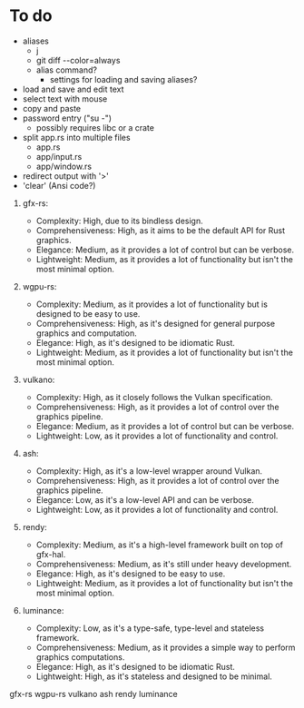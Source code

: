 To do
=====
- aliases
  - j
  - git diff --color=always
  - alias command?
    - settings for loading and saving aliases?
- load and save and edit text
- select text with mouse
- copy and paste
- password entry ("su -")
  - possibly requires libc or a crate
- split app.rs into multiple files
  - app.rs
  - app/input.rs
  - app/window.rs
- redirect output with '>'
- 'clear' (Ansi code?)

1. gfx-rs:
   - Complexity: High, due to its bindless design.
   - Comprehensiveness: High, as it aims to be the default API for Rust graphics.
   - Elegance: Medium, as it provides a lot of control but can be verbose.
   - Lightweight: Medium, as it provides a lot of functionality but isn't the most
     minimal option.

2. wgpu-rs:
   - Complexity: Medium, as it provides a lot of functionality but is designed to
     be easy to use.
   - Comprehensiveness: High, as it's designed for general purpose graphics and
     computation.
   - Elegance: High, as it's designed to be idiomatic Rust.
   - Lightweight: Medium, as it provides a lot of functionality but isn't the most
     minimal option.

3. vulkano:
   - Complexity: High, as it closely follows the Vulkan specification.
   - Comprehensiveness: High, as it provides a lot of control over the graphics
     pipeline.
   - Elegance: Medium, as it provides a lot of control but can be verbose.
   - Lightweight: Low, as it provides a lot of functionality and control.

4. ash:
   - Complexity: High, as it's a low-level wrapper around Vulkan.
   - Comprehensiveness: High, as it provides a lot of control over the graphics
     pipeline.
   - Elegance: Low, as it's a low-level API and can be verbose.
   - Lightweight: Low, as it provides a lot of functionality and control.

5. rendy:
   - Complexity: Medium, as it's a high-level framework built on top of gfx-hal.
   - Comprehensiveness: Medium, as it's still under heavy development.
   - Elegance: High, as it's designed to be easy to use.
   - Lightweight: Medium, as it provides a lot of functionality but isn't the most
     minimal option.

6. luminance:
   - Complexity: Low, as it's a type-safe, type-level and stateless framework.
   - Comprehensiveness: Medium, as it provides a simple way to perform graphics
     computations.
   - Elegance: High, as it's designed to be idiomatic Rust.
   - Lightweight: High, as it's stateless and designed to be minimal.

gfx-rs
wgpu-rs
vulkano
ash
rendy
luminance
